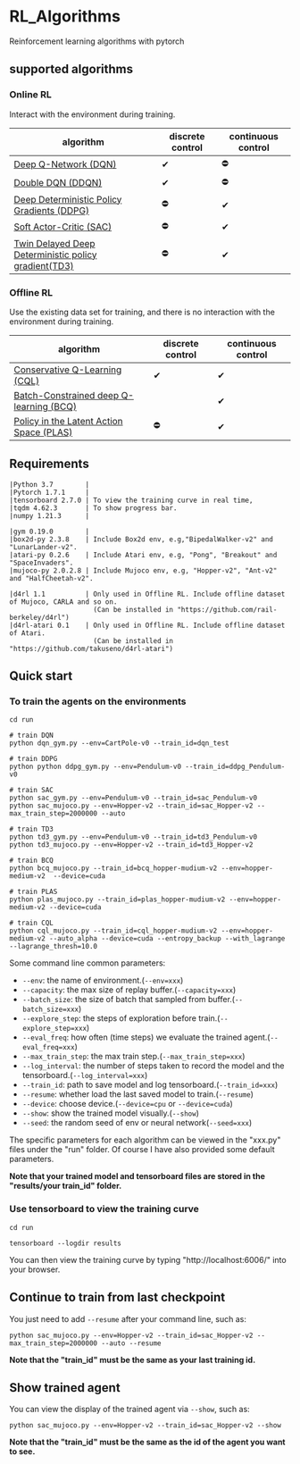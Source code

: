 # RL_Algorithms
Reinforcement learning algorithms with pytorch
## supported algorithms

### Online RL

Interact with the environment during training.

| algorithm                                                    | discrete control | continuous control |
| ------------------------------------------------------------ | ---------------- | ------------------ |
| [Deep Q-Network (DQN)](https://storage.googleapis.com/deepmind-media/dqn/DQNNaturePaper.pdf) | ✔                | ⛔                  |
| [Double DQN (DDQN)](https://arxiv.org/abs/1509.06461)        | ✔                | ⛔                  |
| [Deep Deterministic Policy Gradients (DDPG)](https://arxiv.org/abs/1509.02971) | ⛔                | ✔                  |
| [Soft Actor-Critic (SAC)](https://arxiv.org/abs/1812.05905)  | ⛔                | ✔                  |
| [Twin Delayed Deep Deterministic policy gradient(TD3)](https://arxiv.org/abs/1802.09477) | ⛔                | ✔                  |

### Offline RL

Use the existing data set  for training, and there is no interaction with the environment during training.

| algorithm                                                    | discrete control | continuous control |
| ------------------------------------------------------------ | ---------------- | ------------------ |
| [Conservative Q-Learning (CQL)](https://arxiv.org/abs/2006.04779) | ✔                | ✔                  |
| [Batch-Constrained deep Q-learning (BCQ)](https://arxiv.org/abs/1812.02900) |                  | ✔                  |
| [Policy in the Latent Action Space (PLAS)](https://arxiv.org/abs/2011.07213) | ⛔                | ✔                  |

## Requirements

```
|Python 3.7        |
|Pytorch 1.7.1	   |
|tensorboard 2.7.0 | To view the training curve in real time, 
|tqdm 4.62.3       | To show progress bar.
|numpy 1.21.3	   | 

|gym 0.19.0        | 
|box2d-py 2.3.8    | Include Box2d env, e.g,"BipedalWalker-v2" and "LunarLander-v2".
|atari-py 0.2.6    | Include Atari env, e.g, "Pong", "Breakout" and "SpaceInvaders".
|mujoco-py 2.0.2.8 | Include Mujoco env, e.g, "Hopper-v2", "Ant-v2" and "HalfCheetah-v2".

|d4rl 1.1          | Only used in Offline RL. Include offline dataset of Mujoco, CARLA and so on.
                     (Can be installed in "https://github.com/rail-berkeley/d4rl")
|d4rl-atari 0.1    | Only used in Offline RL. Include offline dataset of Atari.
                     (Can be installed in "https://github.com/takuseno/d4rl-atari")
```

## Quick start

### To train the agents on the environments

```shell
cd run

# train DQN
python dqn_gym.py --env=CartPole-v0 --train_id=dqn_test  

# train DDPG
python python ddpg_gym.py --env=Pendulum-v0 --train_id=ddpg_Pendulum-v0  

# train SAC
python sac_gym.py --env=Pendulum-v0 --train_id=sac_Pendulum-v0  
python sac_mujoco.py --env=Hopper-v2 --train_id=sac_Hopper-v2 --max_train_step=2000000 --auto

# train TD3
python td3_gym.py --env=Pendulum-v0 --train_id=td3_Pendulum-v0
python td3_mujoco.py --env=Hopper-v2 --train_id=td3_Hopper-v2  

# train BCQ
python bcq_mujoco.py --train_id=bcq_hopper-mudium-v2 --env=hopper-medium-v2  --device=cuda

# train PLAS
python plas_mujoco.py --train_id=plas_hopper-mudium-v2 --env=hopper-medium-v2 --device=cuda

# train CQL
python cql_mujoco.py --train_id=cql_hopper-mudium-v2 --env=hopper-medium-v2 --auto_alpha --device=cuda --entropy_backup --with_lagrange --lagrange_thresh=10.0
```

Some command line common parameters:

+ `--env`: the name of environment.(`--env=xxx`)
+ `--capacity`: the max size of replay buffer.(`--capacity=xxx`)
+ `--batch_size`: the size of batch that sampled from buffer.(`--batch_size=xxx`)
+ `--explore_step`: the steps of exploration before train.(`--explore_step=xxx`)
+ `--eval_freq`: how often (time steps) we evaluate the trained agent.(`--eval_freq=xxx`)
+ `--max_train_step`: the max train step.(`--max_train_step=xxx`)
+ `--log_interval`: the number of steps taken to record the model and the tensorboard.(`--log_interval=xxx`)
+ `--train_id`: path to save model and log tensorboard.(`--train_id=xxx`)
+ `--resume`: whether load the last saved model to train.(`--resume`)
+ `--device`: choose device.(`--device=cpu` or `--device=cuda`)
+ `--show`: show the trained model visually.(`--show`)
+ `--seed`: the random seed of env or neural network(`--seed=xxx`)

The specific parameters for each algorithm can be viewed in the "xxx.py" files under the "run" folder. Of course I have also provided some default parameters.

**Note that your trained model and tensorboard files are stored in the "results/your train_id" folder.**

### Use tensorboard to view the training curve

```
cd run

tensorboard --logdir results
```

You can then view the training curve by typing "http://localhost:6006/" into your browser.

## Continue to train from last checkpoint

You just need to add `--resume` after your command line, such as:

```shell
python sac_mujoco.py --env=Hopper-v2 --train_id=sac_Hopper-v2 --max_train_step=2000000 --auto --resume
```

**Note that the "train_id" must be the same as your last training id.**

## Show trained agent

You can view the display of the trained agent via `--show`, such as:

```shell
python sac_mujoco.py --env=Hopper-v2 --train_id=sac_Hopper-v2 --show
```

**Note that the "train_id" must be the same as the id of the agent you want to see.**
